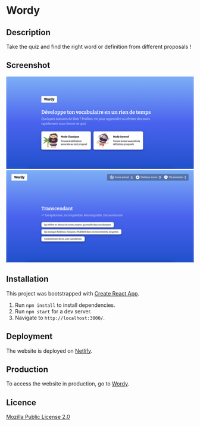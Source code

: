 # Wordy

## Description

Take the quiz and find the right word or definition from different proposals !

## Screenshot

![Screenshot](/screenshot_1.png)
![Screenshot](/screenshot_2.png)

## Installation

This project was bootstrapped with [Create React App](https://github.com/facebook/create-react-app).

1. Run `npm install` to install dependencies.
2. Run `npm start` for a dev server.
3. Navigate to `http://localhost:3000/`.

## Deployment

The website is deployed on [Netlify](https://docs.netlify.com/).

## Production

To access the website in production, go to [Wordy](https://wordy.haftwald.com/).

## Licence

[Mozilla Public License 2.0](https://www.mozilla.org/en-US/MPL/2.0/)
